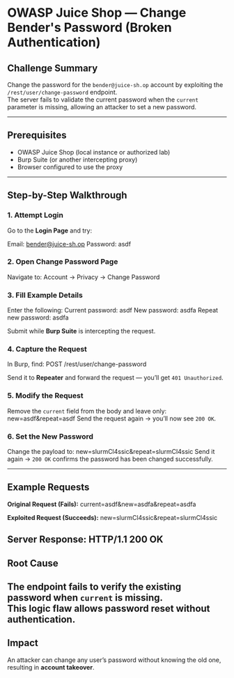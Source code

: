 # OWASP Juice Shop — Change Bender's Password (Broken Authentication)

##  Challenge Summary
Change the password for the `bender@juice-sh.op` account by exploiting the `/rest/user/change-password` endpoint.  
The server fails to validate the current password when the `current` parameter is missing, allowing an attacker to set a new password.

---

##  Prerequisites
- OWASP Juice Shop (local instance or authorized lab)
- Burp Suite (or another intercepting proxy)
- Browser configured to use the proxy

---

##  Step-by-Step Walkthrough

### 1. Attempt Login
Go to the **Login Page** and try:

Email: bender@juice-sh.op
Password: asdf


### 2. Open Change Password Page
Navigate to:
Account → Privacy → Change Password

### 3. Fill Example Details
Enter the following:
Current password: asdf
New password: asdfa
Repeat new password: asdfa

Submit while **Burp Suite** is intercepting the request.

### 4. Capture the Request
In Burp, find:
POST /rest/user/change-password

Send it to **Repeater** and forward the request — you’ll get `401 Unauthorized`.

### 5. Modify the Request
Remove the `current` field from the body and leave only:
new=asdf&repeat=asdf
Send the request again → you’ll now see `200 OK`.

### 6. Set the New Password
Change the payload to:
new=slurmCl4ssic&repeat=slurmCl4ssic
Send it again → `200 OK` confirms the password has been changed successfully.

---

##  Example Requests

**Original Request (Fails):**
current=asdf&new=asdfa&repeat=asdfa


**Exploited Request (Succeeds):**
new=slurmCl4ssic&repeat=slurmCl4ssic

**Server Response:**
HTTP/1.1 200 OK
---
##  Root Cause
The endpoint fails to verify the existing password when `current` is missing.  
This logic flaw allows password reset without authentication.
---
##  Impact
An attacker can change any user’s password without knowing the old one, resulting in **account takeover**.